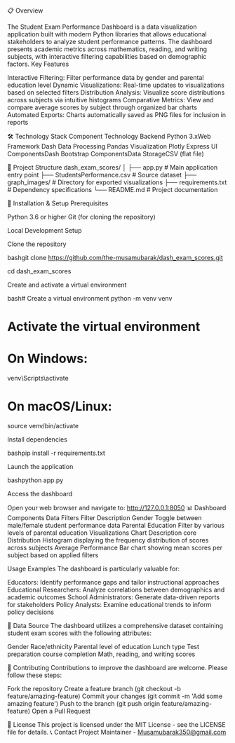 📋 Overview

The Student Exam Performance Dashboard is a data visualization application built with modern Python libraries that allows educational stakeholders to analyze student performance patterns. The dashboard presents academic metrics across mathematics, reading, and writing subjects, with interactive filtering capabilities based on demographic factors.
Key Features

Interactive Filtering: Filter performance data by gender and parental education level
Dynamic Visualizations: Real-time updates to visualizations based on selected filters
Distribution Analysis: Visualize score distributions across subjects via intuitive histograms
Comparative Metrics: View and compare average scores by subject through organized bar charts
Automated Exports: Charts automatically saved as PNG files for inclusion in reports

🛠️ Technology Stack
Component Technology Backend Python 3.xWeb Framework Dash Data Processing Pandas Visualization Plotly Express UI ComponentsDash Bootstrap ComponentsData StorageCSV (flat file)

📁 Project Structure
dash_exam_scores/
│
├── app.py                    # Main application entry point
├── StudentsPerformance.csv   # Source dataset
├── graph_images/             # Directory for exported visualizations
├── requirements.txt          # Dependency specifications
└── README.md                 # Project documentation

🚀 Installation & Setup
Prerequisites

Python 3.6 or higher
Git (for cloning the repository)

Local Development Setup

Clone the repository

bashgit clone https://github.com/the-musamubarak/dash_exam_scores.git

cd dash_exam_scores

Create and activate a virtual environment

bash# Create a virtual environment
python -m venv venv

# Activate the virtual environment
# On Windows:
venv\Scripts\activate
# On macOS/Linux:
source venv/bin/activate

Install dependencies

bashpip install -r requirements.txt

Launch the application

bashpython app.py

Access the dashboard

Open your web browser and navigate to: http://127.0.0.1:8050
📊 Dashboard Components
Data Filters
Filter Description Gender Toggle between male/female student performance data Parental Education Filter by various levels of parental education
Visualizations
Chart Description core Distribution Histogram displaying the frequency distribution of scores across subjects Average Performance Bar chart showing mean scores per subject based on applied filters

 Usage Examples
The dashboard is particularly valuable for:

Educators: Identify performance gaps and tailor instructional approaches
Educational Researchers: Analyze correlations between demographics and academic outcomes
School Administrators: Generate data-driven reports for stakeholders
Policy Analysts: Examine educational trends to inform policy decisions

📝 Data Source
The dashboard utilizes a comprehensive dataset containing student exam scores with the following attributes:

Gender
Race/ethnicity
Parental level of education
Lunch type
Test preparation course completion
Math, reading, and writing scores

🤝 Contributing
Contributions to improve the dashboard are welcome. Please follow these steps:

Fork the repository
Create a feature branch (git checkout -b feature/amazing-feature)
Commit your changes (git commit -m 'Add some amazing feature')
Push to the branch (git push origin feature/amazing-feature)
Open a Pull Request

📄 License
This project is licensed under the MIT License - see the LICENSE file for details.
📞 Contact
Project Maintainer - Musamubarak350@gmail.com
